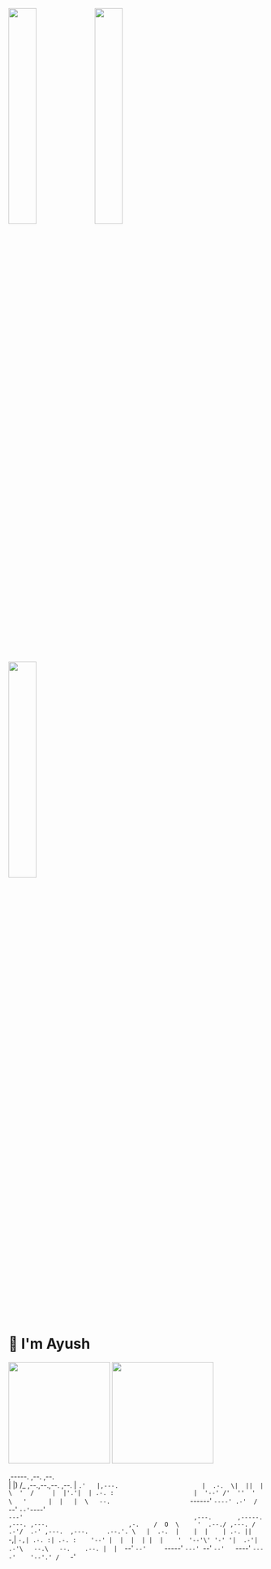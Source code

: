 <a href="https://www.buymeacoffee.com/ayshptk" target="_blank"><img src="https://media.giphy.com/media/Vuw9m5wXviFIQ/source.gif" width="33%" height="auto" /></a>
<a href="https://www.buymeacoffee.com/ayshptk" target="_blank"><img src="https://media.giphy.com/media/Vuw9m5wXviFIQ/source.gif" width="33%" height="auto" /></a>
<a href="https://www.buymeacoffee.com/ayshptk" target="_blank"><img src="https://media.giphy.com/media/Vuw9m5wXviFIQ/source.gif" width="33%" height="auto" /></a>

# 👋 I'm Ayush
<img height="200px" width="auto" src="https://github-readme-stats.vercel.app/api?username=ayshptk&show_icons=truecount_private=true&theme=radical&title_color=ffffff&text_color=c9cacc&icon_color=2bbc8a&bg_color=1d1f21"></img>
<img height="200px" width="auto" src="https://github-readme-stats.vercel.app/api/top-langs/?username=ayshptk&hide=html&title_color=ffffff&text_color=c9cacc&icon_color=2bbc8a&bg_color=1d1f21"></img><br>
                                                                    
,-----.                       ,--.   ,--.                           
|  |) /_ ,--.,--.,--. ,--.    |   `.'   |,---.                      
|  .-.  \|  ||  | \  '  /     |  |'.'|  | .-. :                     
|  '--' /'  ''  '  \   '      |  |   |  \   --.                     
`------'  `----' .-'  /       `--'   `--'`----'                     
                 `---'                                              
  ,---.       ,-----.        ,---. ,---.                      ,-.   
 /  O  \     '  .--./ ,---. /  .-'/  .-' ,---.  ,---.     .--.'. \  
|  .-.  |    |  |    | .-. ||  `-,|  `-,| .-. :| .-. :    '--' |  | 
|  | |  |    '  '--'\' '-' '|  .-'|  .-'\   --.\   --.    .--. |  | 
`--' `--'     `-----' `---' `--'  `--'   `----' `----'    '--'.' /  
                                                              `-'   

